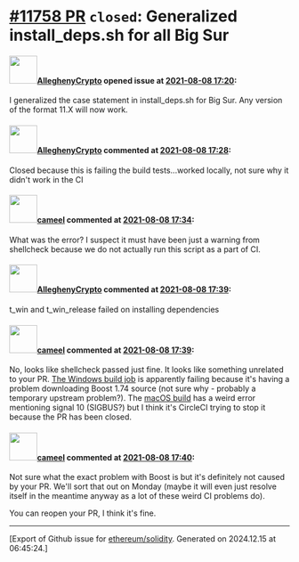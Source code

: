 # [\#11758 PR](https://github.com/ethereum/solidity/pull/11758) `closed`: Generalized install_deps.sh for all Big Sur

#### <img src="https://avatars.githubusercontent.com/u/85556965?u=ff7cd1101b71c68ac1c74d1e36f501752b29693a&v=4" width="50">[AlleghenyCrypto](https://github.com/AlleghenyCrypto) opened issue at [2021-08-08 17:20](https://github.com/ethereum/solidity/pull/11758):

I generalized the case statement in install_deps.sh for Big Sur. Any version of the format 11.X will now work.

#### <img src="https://avatars.githubusercontent.com/u/85556965?u=ff7cd1101b71c68ac1c74d1e36f501752b29693a&v=4" width="50">[AlleghenyCrypto](https://github.com/AlleghenyCrypto) commented at [2021-08-08 17:28](https://github.com/ethereum/solidity/pull/11758#issuecomment-894829254):

Closed because this is failing the build tests...worked locally, not sure why it didn't work in the CI

#### <img src="https://avatars.githubusercontent.com/u/137030?v=4" width="50">[cameel](https://github.com/cameel) commented at [2021-08-08 17:34](https://github.com/ethereum/solidity/pull/11758#issuecomment-894829914):

What was the error? I suspect it must have been just a warning from shellcheck because we do not actually run this script as a part of CI.

#### <img src="https://avatars.githubusercontent.com/u/85556965?u=ff7cd1101b71c68ac1c74d1e36f501752b29693a&v=4" width="50">[AlleghenyCrypto](https://github.com/AlleghenyCrypto) commented at [2021-08-08 17:39](https://github.com/ethereum/solidity/pull/11758#issuecomment-894830446):

t_win and t_win_release failed on installing dependencies

#### <img src="https://avatars.githubusercontent.com/u/137030?v=4" width="50">[cameel](https://github.com/cameel) commented at [2021-08-08 17:39](https://github.com/ethereum/solidity/pull/11758#issuecomment-894830460):

No, looks like shellcheck passed just fine. It looks like something unrelated to your PR. [The Windows build job](https://app.circleci.com/pipelines/github/ethereum/solidity/17797/workflows/0a1c6a2b-8afe-4e41-b791-a16367fae70f/jobs/796112) is apparently failing because it's having a problem downloading Boost 1.74 source (not sure why - probably a temporary upstream problem?). The [macOS build](https://app.circleci.com/pipelines/github/ethereum/solidity/17797/workflows/0a1c6a2b-8afe-4e41-b791-a16367fae70f/jobs/796123) has a weird error mentioning signal 10 (SIGBUS?) but I think it's CircleCI trying to stop it because the PR has been closed.

#### <img src="https://avatars.githubusercontent.com/u/137030?v=4" width="50">[cameel](https://github.com/cameel) commented at [2021-08-08 17:40](https://github.com/ethereum/solidity/pull/11758#issuecomment-894830653):

Not sure what the exact problem with Boost is but it's definitely not caused by your PR. We'll sort that out on Monday (maybe it will even just resolve itself in the meantime anyway as a lot of these weird CI problems do).

You can reopen your PR, I think it's fine.


-------------------------------------------------------------------------------



[Export of Github issue for [ethereum/solidity](https://github.com/ethereum/solidity). Generated on 2024.12.15 at 06:45:24.]

